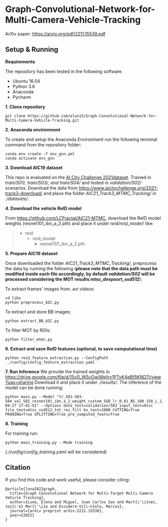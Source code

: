 



# Graph-Convolutional-Network-for-Multi-Camera-Vehicle-Tracking

ArXiv paper:  https://arxiv.org/pdf/2211.15538.pdf

## Setup & Running
**Requirements**

The repository has been tested in the following software.
* Ubuntu 16.04
* Python 3.6
* Anaconda
* Pycharm

**1. Clone repository**

```
git clone https://github.com/elun15/Graph-Convolutional-Network-for-Multi-Camera-Vehicle-Tracking.git
```

**2. Anaconda environment**

To create and setup the Anaconda Environment run the following terminal command from the repository folder:
```
conda env create -f env_gnn.yml
conda activate env_gnn
```

**3. Download AIC19 dataset**

This repo is evaluated on  the <u>AI City Challenge 2021dataset</u>. Trained in *train/S01/, *train/S03/*, and *train/S04/**  and tested in *validation/S02/* scenarios.
Download the data from https://www.aicitychallenge.org/2021-track3-download/ and place the folder *AIC21_Track3_MTMC_Tracking/*  in *./datasets/*.


**4. Download the vehicle ReID model**

From https://github.com/LCFractal/AIC21-MTMC, download the ReID model weights (resnet101_ibn_a_2.pth) and place it under *reid/reid_model/* like:

>   * reid
>     * reid_model 
>       * resnet101_ibn_a_2.pth

 
**5. Prepare AIC19 dataset**

Once downloaded the folder *AIC21_Track3_MTMC_Tracking/*, preprocess the data by running the following (**please note that the data path must be modified inside each file accordingly, by default *validation/S02* will be processed considering the MOT results *mtsc_deepsort_ssd512***):

To extract frames' images from .avi videos:                                                                
```
cd libs
python preprocess_AIC.py
```
To extract and store BB images:                                                                
```
python extract_BB_AIC.py
```
To filter MOT by ROIs:
```
python filter_mtmc.py
```
**6. Extract and save ReID features (optional, to save computational time)**

```
python reid_feature_extraction.py --ConfigPath ../config/config_feature_extraction.yaml
```

**7. Run Inference** 
We provide the trained weights in https://drive.google.com/file/d/15o1I_W5cGwjWejlrv1PTyK4eBf5KND7j/view?usp=sharing  Download it and place it under *./results/*.
The inference of the model can be done running:
```
python main.py --Model "tr_S01-S03-S04_val_S02_resnet101_ibn_a_2_weight_custom_SGD_lr_0.01_BS_100_150_L_1_1FPR__2022-04-27 17-01-51" --Options data_test=validation/S02 input_test=mtsc file_test=mtsc_ssd512_tnt_roi_filt bs_test=2000 CUTTING=True PRUNING=True SPLITTING=True pre_computed_feats=True
```

**8. Training**

For training run:
```
python main_training.py --Mode training
```

(*./config/config_training.yaml* will be considered)


## Citation

If you find this code and work useful, please consider citing:
```
@article{luna2022graph,
  title={Graph Convolutional Network for Multi-Target Multi-Camera Vehicle Tracking},
  author={Luna, Elena and Miguel, Juan Carlos San and Mart{\'\i}nez, Jos{\'e} Mar{\'\i}a and Escudero-Vi{\~n}olo, Marcos},
  journal={arXiv preprint arXiv:2211.15538},
  year={2022}
}
```

